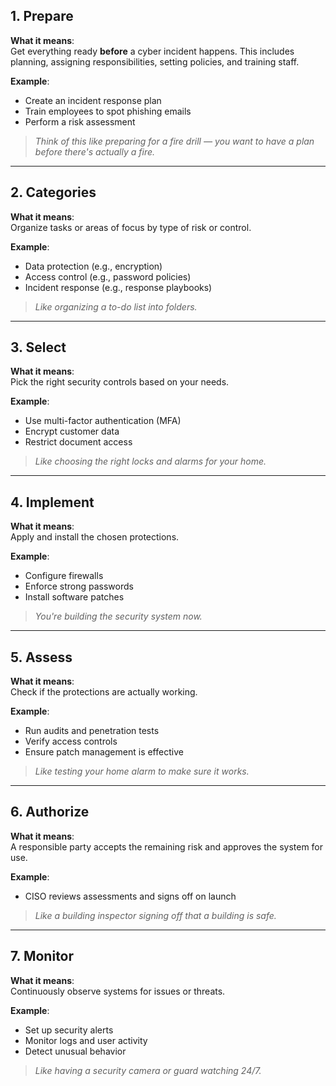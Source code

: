 ## 1. Prepare
**What it means**:  
Get everything ready **before** a cyber incident happens. This includes planning, assigning responsibilities, setting policies, and training staff.

**Example**:
- Create an incident response plan
- Train employees to spot phishing emails
- Perform a risk assessment

> _Think of this like preparing for a fire drill — you want to have a plan before there's actually a fire._

---

## 2. Categories
**What it means**:  
Organize tasks or areas of focus by type of risk or control.

**Example**:
- Data protection (e.g., encryption)
- Access control (e.g., password policies)
- Incident response (e.g., response playbooks)

> _Like organizing a to-do list into folders._

---

## 3. Select
**What it means**:  
Pick the right security controls based on your needs.

**Example**:
- Use multi-factor authentication (MFA)
- Encrypt customer data
- Restrict document access

> _Like choosing the right locks and alarms for your home._

---

## 4. Implement
**What it means**:  
Apply and install the chosen protections.

**Example**:
- Configure firewalls
- Enforce strong passwords
- Install software patches

> _You're building the security system now._

---

## 5. Assess
**What it means**:  
Check if the protections are actually working.

**Example**:
- Run audits and penetration tests
- Verify access controls
- Ensure patch management is effective

> _Like testing your home alarm to make sure it works._

---

## 6. Authorize
**What it means**:  
A responsible party accepts the remaining risk and approves the system for use.

**Example**:
- CISO reviews assessments and signs off on launch

> _Like a building inspector signing off that a building is safe._

---

## 7. Monitor
**What it means**:  
Continuously observe systems for issues or threats.

**Example**:
- Set up security alerts
- Monitor logs and user activity
- Detect unusual behavior

> _Like having a security camera or guard watching 24/7._

